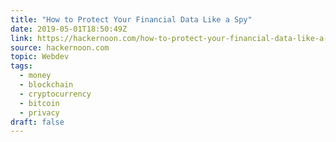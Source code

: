 ```yaml
---
title: "How to Protect Your Financial Data Like a Spy"
date: 2019-05-01T18:50:49Z
link: https://hackernoon.com/how-to-protect-your-financial-data-like-a-spy-4c154869356b?source=rss----3a8144eabfe3---4
source: hackernoon.com
topic: Webdev
tags:
  - money
  - blockchain
  - cryptocurrency
  - bitcoin
  - privacy
draft: false
---
```

